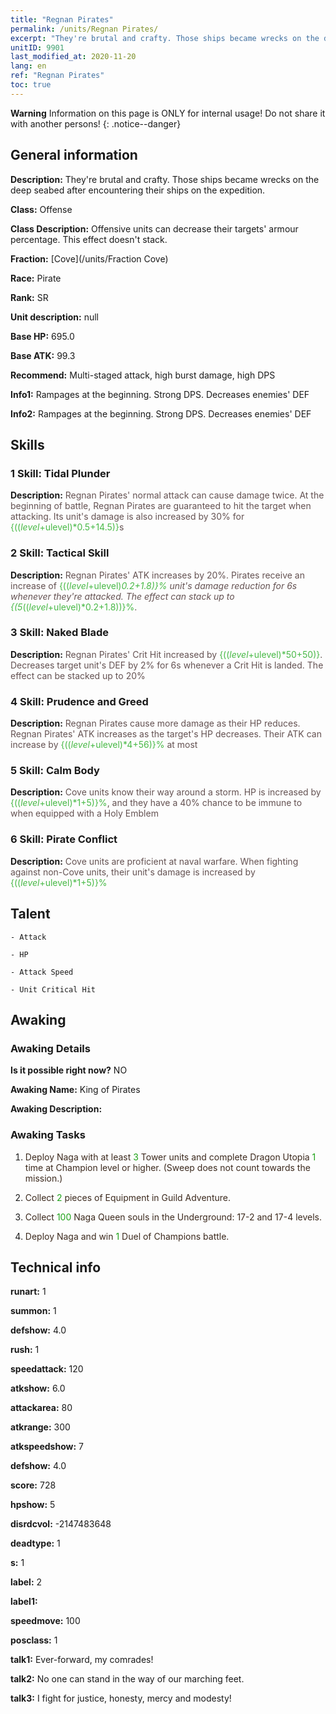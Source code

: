 ```yaml
---
title: "Regnan Pirates"
permalink: /units/Regnan Pirates/
excerpt: "They're brutal and crafty. Those ships became wrecks on the deep seabed after encountering their ships on the expedition."
unitID: 9901
last_modified_at: 2020-11-20
lang: en
ref: "Regnan Pirates"
toc: true
---
```

**Warning** Information on this page is ONLY for internal usage! Do not share it with another persons!
{: .notice--danger}

## General information
 **Description:** They're brutal and crafty. Those ships became wrecks on the deep seabed after encountering their ships on the expedition.

 **Class:** Offense

 **Class Description:** Offensive units can decrease their targets' armour percentage. This effect doesn't stack.

 **Fraction:** [Cove](/units/Fraction Cove)

 **Race:** Pirate

 **Rank:** SR

 **Unit description:** null

 **Base HP:** 695.0

 **Base ATK:** 99.3

 **Recommend:** Multi-staged attack, high burst damage, high DPS

 **Info1:** Rampages at the beginning. Strong DPS. Decreases enemies' DEF

 **Info2:** Rampages at the beginning. Strong DPS. Decreases enemies' DEF

## Skills
### 1 Skill: Tidal Plunder
 **Description:** <span style="color: #645252">Regnan Pirates' normal attack can cause damage twice. At the beginning of battle, Regnan Pirates are guaranteed to hit the target when attacking. Its unit's damage is also increased by 30% for <span style="color: black"><span style="color: #48b946">{(($level+$ulevel)*0.5+14.5)}<span style="color: black"><span style="color: #645252">s<span style="color: black">

### 2 Skill: Tactical Skill
 **Description:** <span style="color: #645252">Regnan Pirates' ATK increases by 20%. Pirates receive an increase of <span style="color: black"><span style="color: #48b946">{(($level+$ulevel)*0.2+1.8)}%<span style="color: black"><span style="color: #645252"> unit's damage reduction for 6s whenever they're attacked. The effect can stack up to <span style="color: black"><span style="color: #48b946">{(5*(($level+$ulevel)*0.2+1.8))}%<span style="color: black"><span style="color: #645252">.<span style="color: black">

### 3 Skill: Naked Blade
 **Description:** <span style="color: #645252">Regnan Pirates' Crit Hit increased by <span style="color: black"><span style="color: #48b946">{(($level+$ulevel)*50+50)}<span style="color: black"><span style="color: #645252">. Decreases target unit's DEF by 2% for 6s whenever a Crit Hit is landed. The effect can be stacked up to 20%<span style="color: black">

### 4 Skill: Prudence and Greed
 **Description:** <span style="color: #645252">Regnan Pirates cause more damage as their HP reduces. Regnan Pirates' ATK increases as the target's HP decreases. Their ATK can increase by <span style="color: black"><span style="color: #48b946">{(($level+$ulevel)*4+56)}%<span style="color: black"><span style="color: #645252"> at most<span style="color: black">

### 5 Skill: Calm Body
 **Description:** <span style="color: #645252">Cove units know their way around a storm. HP is increased by <span style="color: black"><span style="color: #48b946">{(($level+$ulevel)*1+5)}%<span style="color: black"><span style="color: #645252">, and they have a 40% chance to be immune to <stun> when equipped with a Holy Emblem<span style="color: black">

### 6 Skill: Pirate Conflict
 **Description:** <span style="color: #645252">Cove units are proficient at naval warfare. When fighting against non-Cove units, their unit's damage is increased by <span style="color: black"><span style="color: #48b946">{(($level+$ulevel)*1+5)}%<span style="color: black"><span style="color: #645252"><span style="color: black">

## Talent

    - Attack

    - HP

    - Attack Speed

    - Unit Critical Hit

## Awaking
### Awaking Details
 **Is it possible right now?** NO

 **Awaking Name:** King of Pirates

 **Awaking Description:** 

### Awaking Tasks
 1. <span style="color: #3c2a1e">Deploy Naga with at least <span style="color: black"><span style="color: #1ca216">3<span style="color: black"><span style="color: #3c2a1e"> Tower units and complete Dragon Utopia <span style="color: black"><span style="color: #1ca216">1<span style="color: black"><span style="color: #3c2a1e"> time at Champion level or higher. (Sweep does not count towards the mission.)<span style="color: black">

 2. <span style="color: #3c2a1e">Collect <span style="color: black"><span style="color: #1ca216">2<span style="color: black"><span style="color: #3c2a1e"> pieces of Equipment in Guild Adventure.<span style="color: black">

 3. <span style="color: #3c2a1e">Collect <span style="color: black"><span style="color: #1ca216">100<span style="color: black"><span style="color: #3c2a1e"> Naga Queen souls in the Underground: 17-2 and 17-4 levels.<span style="color: black">

 4. <span style="color: #3c2a1e">Deploy Naga and win <span style="color: black"><span style="color: #1ca216">1<span style="color: black"><span style="color: #3c2a1e"> Duel of Champions battle.<span style="color: black">

## Technical info
 **runart:** 1

 **summon:** 1

 **defshow:** 4.0

 **rush:** 1

 **speedattack:** 120

 **atkshow:** 6.0

 **attackarea:** 80

 **atkrange:** 300

 **atkspeedshow:** 7

 **defshow:** 4.0

 **score:** 728

 **hpshow:** 5

 **disrdcvol:** -2147483648

 **deadtype:** 1

 **s:** 1

 **label:** 2

 **label1:** 

 **speedmove:** 100

 **posclass:** 1

 **talk1:** Ever-forward, my comrades!

 **talk2:** No one can stand in the way of our marching feet.

 **talk3:** I fight for justice, honesty, mercy and modesty!

